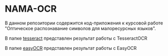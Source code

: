 # NAMA-OCR

В данном репозитории содержится код-приложения к курсовой работе "Оптическое распознавание символов для малоресурсных языков". 

В папке [tesseract](https://github.com/hemulitch/NAMA-OCR/tree/main/tesseract) представлен результат работы с TesseractOCR

В папке [easyOCR](https://github.com/hemulitch/NAMA-OCR/tree/main/easyOCR) представлен результат работы с EasyOCR
